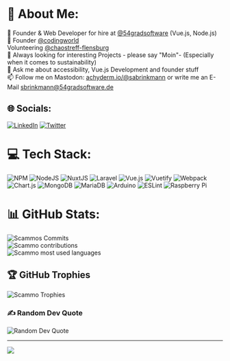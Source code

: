 # 💫 About Me:
🔭 Founder & Web Developer for hire at [@54gradsoftware](https://github.com/54GradSoftware) (Vue.js, Node.js) <br/>
🔭 Founder [@codingworld](https://github.com/coding-world)<br>
Volunteering [@chaostreff-flensburg](https://github.com/chaostreff-flensburg) <br/>
👯 Always looking for interesting Projects - please say "Moin"- (Especially when it comes to sustainability) <br/>
💬 Ask me about accessibility, Vue.js Development and founder stuff <br/>
📫 Follow me on Mastodon: <a rel="me" href="https://hachyderm.io/@sabrinkmann">achyderm.io/@sabrinkmann</a> or write me an E-Mail sbrinkmann@54gradsoftware.de <br/>


## 🌐 Socials:
[![LinkedIn](https://img.shields.io/badge/LinkedIn-%230077B5.svg?logo=linkedin&logoColor=white)](https://linkedin.com/in/https://www.linkedin.com/in/samuel-brinkmann-232585bb/) [![Twitter](https://img.shields.io/badge/Twitter-%231DA1F2.svg?logo=Twitter&logoColor=white)](https://twitter.com/sabrinkmann) 

# 💻 Tech Stack:
![NPM](https://img.shields.io/badge/NPM-%23000000.svg?style=for-the-badge&logo=npm&logoColor=white) ![NodeJS](https://img.shields.io/badge/node.js-6DA55F?style=for-the-badge&logo=node.js&logoColor=white) ![NuxtJS](https://img.shields.io/badge/Nuxt-black?style=for-the-badge&logo=nuxt.js&logoColor=white) ![Laravel](https://img.shields.io/badge/laravel-%23FF2D20.svg?style=for-the-badge&logo=laravel&logoColor=white) ![Vue.js](https://img.shields.io/badge/vuejs-%2335495e.svg?style=for-the-badge&logo=vuedotjs&logoColor=%234FC08D) ![Vuetify](https://img.shields.io/badge/Vuetify-1867C0?style=for-the-badge&logo=vuetify&logoColor=AEDDFF) ![Webpack](https://img.shields.io/badge/webpack-%238DD6F9.svg?style=for-the-badge&logo=webpack&logoColor=black) ![Chart.js](https://img.shields.io/badge/chart.js-F5788D.svg?style=for-the-badge&logo=chart.js&logoColor=white) ![MongoDB](https://img.shields.io/badge/MongoDB-%234ea94b.svg?style=for-the-badge&logo=mongodb&logoColor=white) ![MariaDB](https://img.shields.io/badge/MariaDB-003545?style=for-the-badge&logo=mariadb&logoColor=white) ![Arduino](https://img.shields.io/badge/-Arduino-00979D?style=for-the-badge&logo=Arduino&logoColor=white) ![ESLint](https://img.shields.io/badge/ESLint-4B3263?style=for-the-badge&logo=eslint&logoColor=white) ![Raspberry Pi](https://img.shields.io/badge/-RaspberryPi-C51A4A?style=for-the-badge&logo=Raspberry-Pi)
# 📊 GitHub Stats:
![Scammos Commits](https://github-readme-stats.vercel.app/api?username=scammo&theme=dark&hide_border=false&include_all_commits=false&count_private=false)<br/>
![Scammo contributions](https://github-readme-streak-stats.herokuapp.com/?user=scammo&theme=dark&hide_border=false)<br/>
![Scammo most used languages](https://github-readme-stats.vercel.app/api/top-langs/?username=scammo&theme=dark&hide_border=false&include_all_commits=false&count_private=false&layout=compact)

## 🏆 GitHub Trophies
![Scammo Trophies](https://github-profile-trophy.vercel.app/?username=scammo&theme=radical&no-frame=false&no-bg=true&margin-w=4)

### ✍️ Random Dev Quote
![Random Dev Quote](https://quotes-github-readme.vercel.app/api?type=horizontal&theme=radical)

---
[![](https://visitcount.itsvg.in/api?id=scammo&icon=0&color=0)](https://visitcount.itsvg.in)

<!-- Proudly created with GPRM ( https://gprm.itsvg.in ) -->
